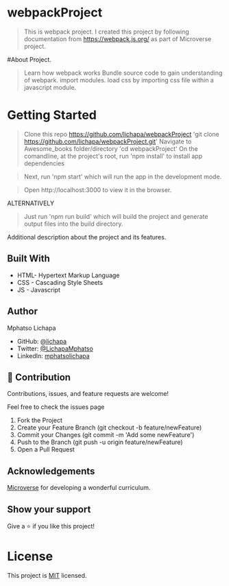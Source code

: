 # webpackProject

> This is webpack project.
> I created this project by following documentation from https://webpack.js.org/ as part of Microverse project.

#About Project.
> Learn how webpack works
> Bundle source code to gain understanding of webpark.
> import modules.
> load css by importing css file within a javascript module.
# Getting Started

> Clone this repo https://github.com/lichapa/webpackProject
 'git clone https://github.com/lichapa/webpackProject.git'
> Navigate to Awesome_books folder/directory
  'cd webpackProject'
> On the comandline, at the project's root, run 'npm install' to install app dependencies

> Next, run 'npm start' which will run the app in the development mode.

> Open http://localhost:3000 to view it in the browser.

ALTERNATIVELY

> Just run 'npm run build' which will build the project and generate output files into the build directory.


Additional description about the project and its features.

## Built With

- HTML- Hypertext Markup Language
- CSS - Cascading Style Sheets
- JS - Javascript

## Author

Mphatso Lichapa
- GitHub: [@lichapa](https://github.com/lichapa)
- Twitter: [@LichapaMphatso](https://twitter.com/LichapaMphatso)
- LinkedIn: [mphatsolichapa](https://www.linkedin.com/in/mphatsolichapa)

## 🤝 Contribution

Contributions, issues, and feature requests are welcome!

Feel free to check the issues page

1. Fork the Project
2. Create your Feature Branch (git checkout -b feature/newFeature)
3. Commit your Changes (git commit -m 'Add some newFeature')
4. Push to the Branch (git push -u origin feature/newFeature)
5. Open a Pull Request

## Acknowledgements
[Microverse](https://github.com/microverseinc) for developing a wonderful curriculum.
## Show your support

Give a ⭐️ if you like this project!

# License
This project is [MIT](./MIT.md) licensed.